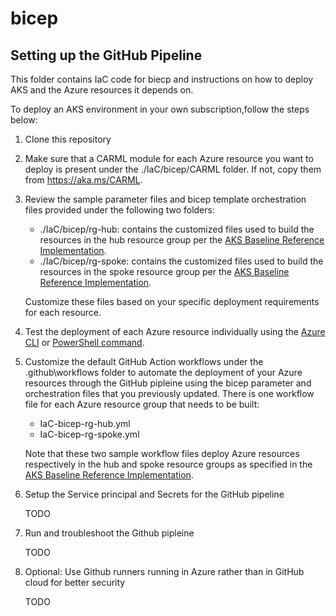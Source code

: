 # bicep

## Setting up the GitHub Pipeline
This folder contains IaC code for biecp and instructions on how to deploy AKS and the Azure resources it depends on.

To deploy an AKS environment in your own subscription,follow the steps below: 

1. Clone this repository

2. Make sure that a CARML module for each Azure resource you want to deploy is present under the ./IaC/bicep/CARML folder. If not, copy them from https://aka.ms/CARML.

3. Review the sample parameter files and bicep template orchestration files provided under the following two folders:

    - ./IaC/bicep/rg-hub: contains the customized files used to build the resources in the hub resource group per the [AKS Baseline Reference Implementation](https://github.com/mspnp/aks-baseline/blob/main/04-networking.md).
    - ./IaC/bicep/rg-spoke: contains the customized files used to build the resources in the spoke resource group per the [AKS Baseline Reference Implementation](https://github.com/mspnp/aks-baseline/blob/main/04-networking.md).

   Customize these files based on your specific deployment requirements for each resource.

4. Test the deployment of each Azure resource individually using the [Azure CLI](https://docs.microsoft.com/en-us/azure/azure-resource-manager/bicep/deploy-cli) or [PowerShell command](https://docs.microsoft.com/en-us/azure/azure-resource-manager/bicep/deploy-powershell).

5. Customize the default GitHub Action workflows under the .github\workflows folder to automate the deployment of your Azure resources through the GitHub pipleine using the bicep parameter and orchestration files that you previously updated. There is one workflow file for each Azure resource group that needs to be built:
   - IaC-bicep-rg-hub.yml
   - IaC-bicep-rg-spoke.yml

    Note that these two sample workflow files deploy Azure resources respectively in the hub and spoke resource groups as specified in the [AKS Baseline Reference Implementation](https://github.com/mspnp/aks-baseline/blob/main/04-networking.md).

6. Setup the Service principal and Secrets for the GitHub pipeline

   TODO

7. Run and troubleshoot the Github pipleine
   
   TODO

8. Optional: Use Github runners running in Azure rather than in GitHub cloud for better security

   TODO
